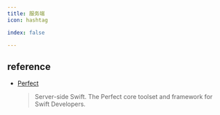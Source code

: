 ```yaml
---
title: 服务端
icon: hashtag

index: false

---
```


<!-- more -->

## reference

- [Perfect](https://github.com/PerfectlySoft/Perfect)
    > Server-side Swift. The Perfect core toolset and framework for Swift Developers.